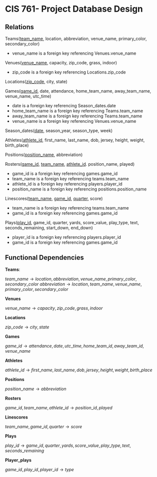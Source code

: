 # CIS 761- Project Database Design

## Relations

Teams(<ins>team_name</ins>, location, abbreviation, venue_name, primary_color, secondary_color)

* venue_name is a foreign key referencing Venues.venue_name

Venues(<ins>venue_name</ins>, capacity, zip_code, grass, indoor)

* zip_code is a foreign key referencing Locations.zip_code

Locations(<ins>zip_code</ins>, city, state)

Games(<ins>game_id</ins>, date, attendance, home_team_name, away_team_name, venue_name, utc_time)

* date is a foreign key referencing Season_dates.date
* home_team_name is a foreign key referencing Teams.team_name
* away_team_name is a foreign key referencing Teams.team_name
* venue_name is a foreign key referencing Venues.venue_name

Season_dates(<ins>date</ins>, season_year, season_type, week)
	
Athletes(<ins>athlete_id</ins>, first_name, last_name, dob, jersey, height, weight, birth_place)

Positions(<ins>position_name</ins>, abbreviation)

Rosters(<ins>game_id</ins>, <ins>team_name</ins>, <ins>athlete_id</ins>. position_name, played)

* game_id is a foreign key referencing games.game_id
* team_name is a foreign key referencing teams.team_name
* athlete_id is a foreign key referencing players.player_id
* position_name is a foreign key referencing positions.position_name
	
Linescores(<ins>team_name</ins>, <ins>game_id</ins>, <ins>quarter</ins>, score)

* team_name is a foreign key referencing teams.team_name
* game_id is a foreign key referencing games.game_id

Plays(<ins>play_id</ins>, game_id, quarter, yards, score_value, play_type, text, seconds_remaining, start_down, end_down)

* player_id is a foreign key referencing players.player_id
* game_id is a foreign key referencing games.game_id

## Functional Dependencies

**Teams**:

$`team\_name \to location, abbreviation, venue\_name, primary\_color, secondary\_color`$
$`abbreviation \to location, team\_name, venue\_name, primary\_color, secondary\_color`$

**Venues**

$`venue\_name \to capacity, zip\_code, grass, indoor`$

**Locations**

$`zip\_code \to city, state`$

**Games**

$`game\_id \to attendance, date, utc\_time, home\_team\_id, away\_team\_id, venue\_name`$

**Athletes**

$`athlete\_id \to first\_name, last\_name, dob, jersey, height, weight, birth\_place`$

**Positions**

$`position\_name \to abbreviation`$

**Rosters**

$`game\_id, team\_name, athlete\_id \to position\_id, played`$

**Linescores**

$`team\_name, game\_id, quarter \to score`$

**Plays**

$`play\_id \to game\_id, quarter, yards, score\_value, play\_type, text, seconds\_remaining`$

**Player_plays**

$`game\_id, play\_id, player\_id \to type`$
